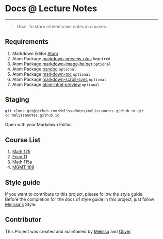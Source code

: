 # Docs @ Lecture Notes
-----

> Goal: To store all electronic notes in courses.

## Requirements

1. Markdown Editor [Atom](https://atom.io/)
2. Atom Package [markdown-preview-plus](https://atom.io/packages/markdown-preview-plus) `Required`
3. Atom Package [markdown-image-helper](https://atom.io/packages/markdown-image-helper) `optional`
4. Atom Package [pandoc](https://atom.io/packages/pandoc) `optional`
5. Atom Package [markdown-toc](https://atom.io/packages/markdown-toc) `optional`
5. Atom Package [markdown-scroll-sync](https://atom.io/packages/markdown-scroll-sync) `optional`
6. Atom Package [atom-html-preview](https://atom.io/packages/atom-html-preview) `optional`

## Staging

```bash
git clone git@github.com:MelissaNotes/melissanotes.github.io.git
cd melissanotes.github.io
```

Open with your Markdown Editor.


## Course List
1. [Math 175](https://melissanotes.github.io/HTML/MATH-175/MATH-175-Home.md.html)
2. [Econ 11](https://melissanotes.github.io/HTML/ECON-11/ECON-11-Home.md.html)
3. [Math 115a](https://melissanotes.github.io/HTML/MATH-115A/MATH-115A-Home.md.html)
4. [MGMT 109](https://melissanotes.github.io/HTML/MGMT-109/MGMT-109-Home.md.html)

## Style guide
If you want to contribute to this project, please follow the style guide. Before the completion for the docs of style guide in this project, just follow [Melissa's](https://gitlab.com/u/lmelissa-li) Style.


## Contributor
This Project was created and maintained by [Melissa](https://gitlab.com/u/lmelissa-li) and [Oliver](https://github.com/WuZhuoran).
